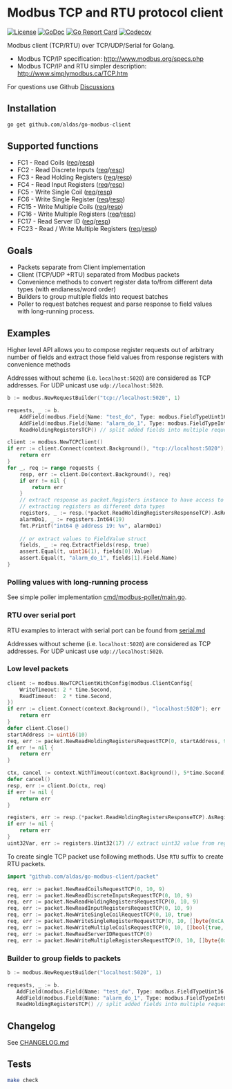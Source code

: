# Modbus TCP and RTU protocol client

[![License](https://img.shields.io/github/license/aldas/go-modbus-client)](LICENSE)
[![GoDoc](http://img.shields.io/badge/go-documentation-blue.svg)](https://pkg.go.dev/github.com/aldas/go-modbus-client)
[![Go Report Card](https://goreportcard.com/badge/github.com/aldas/go-modbus-client)](https://goreportcard.com/report/github.com/aldas/go-modbus-client)
[![Codecov](https://codecov.io/gh/aldas/go-modbus-client/branch/main/graph/badge.svg)](https://codecov.io/gh/aldas/go-modbus-client)

Modbus client (TCP/RTU) over TCP/UDP/Serial for Golang.

* Modbus TCP/IP specification: http://www.modbus.org/specs.php
* Modbus TCP/IP and RTU simpler description: http://www.simplymodbus.ca/TCP.htm

For questions use Github [Discussions](https://github.com/aldas/go-modbus-client/discussions)

## Installation

```bash
go get github.com/aldas/go-modbus-client
```

## Supported functions

* FC1 - Read Coils ([req](packet/readcoilsrequest.go)/[resp](packet/readcoilsresponse.go))
* FC2 - Read Discrete Inputs ([req](packet/readdiscreteinputsrequest.go)/[resp](packet/readdiscreteinputsresponse.go))
* FC3 - Read Holding Registers ([req](packet/readholdingregistersrequest.go)/[resp](packet/readholdingregistersresponse.go))
* FC4 - Read Input Registers ([req](packet/readinputregistersrequest.go)/[resp](packet/readinputregistersresponse.go))
* FC5 - Write Single Coil ([req](packet/writesinglecoilrequest.go)/[resp](packet/writesinglecoilresponse.go))
* FC6 - Write Single Register ([req](packet/writesingleregisterrequest.go)/[resp](packet/writesingleregisterresponse.go))
* FC15 - Write Multiple Coils ([req](packet/writemultiplecoilsrequest.go)/[resp](packet/writemultiplecoilsresponse.go))
* FC16 - Write Multiple Registers ([req](packet/writemultipleregistersrequest.go)/[resp](packet/writemultipleregistersresponse.go))
* FC17 - Read Server ID ([req](packet/readserveridrequest.go)/[resp](packet/readserveridresponse.go))
* FC23 - Read / Write Multiple Registers ([req](packet/readwritemultipleregistersrequest.go)/[resp](packet/readwritemultipleregistersresponse.go))

## Goals

* Packets separate from Client implementation
* Client (TCP/UDP +RTU) separated from Modbus packets
* Convenience methods to convert register data to/from different data types (with endianess/word order)
* Builders to group multiple fields into request batches
* Poller to request batches request and parse response to field values with long-running process.

## Examples

Higher level API allows you to compose register requests out of arbitrary number of fields and extract those
field values from response registers with convenience methods

Addresses without scheme (i.e. `localhost:5020`) are considered as TCP addresses. For UDP unicast use `udp://localhost:5020`.

```go
b := modbus.NewRequestBuilder("tcp://localhost:5020", 1)

requests, _ := b.
    AddField(modbus.Field{Name: "test_do", Type: modbus.FieldTypeUint16, Address: 18}).
    AddField(modbus.Field{Name: "alarm_do_1", Type: modbus.FieldTypeInt64, Address: 19}).
    ReadHoldingRegistersTCP() // split added fields into multiple requests with suitable quantity size

client := modbus.NewTCPClient()
if err := client.Connect(context.Background(), "tcp://localhost:5020"); err != nil {
    return err
}
for _, req := range requests {
    resp, err := client.Do(context.Background(), req)
    if err != nil {
        return err
    }
    // extract response as packet.Registers instance to have access to convenience methods to 
    // extracting registers as different data types
    registers, _ := resp.(*packet.ReadHoldingRegistersResponseTCP).AsRegisters(req.StartAddress)
    alarmDo1, _ := registers.Int64(19)
    fmt.Printf("int64 @ address 19: %v", alarmDo1)
    
    // or extract values to FieldValue struct
    fields, _ := req.ExtractFields(resp, true)
    assert.Equal(t, uint16(1), fields[0].Value)
    assert.Equal(t, "alarm_do_1", fields[1].Field.Name)
}
```

### Polling values with long-running process

See simple poller implementation [cmd/modbus-poller/main.go](cmd/modbus-poller/main.go).

### RTU over serial port

RTU examples to interact with serial port can be found from [serial.md](serial.md)

Addresses without scheme (i.e. `localhost:5020`) are considered as TCP addresses. For UDP unicast use `udp://localhost:5020`.

### Low level packets

```go
client := modbus.NewTCPClientWithConfig(modbus.ClientConfig{
    WriteTimeout: 2 * time.Second,
    ReadTimeout:  2 * time.Second,
})
if err := client.Connect(context.Background(), "localhost:5020"); err != nil {
    return err
}
defer client.Close()
startAddress := uint16(10)
req, err := packet.NewReadHoldingRegistersRequestTCP(0, startAddress, 9)
if err != nil {
    return err
}

ctx, cancel := context.WithTimeout(context.Background(), 5*time.Second)
defer cancel()
resp, err := client.Do(ctx, req)
if err != nil {
    return err
}

registers, err := resp.(*packet.ReadHoldingRegistersResponseTCP).AsRegisters(startAddress)
if err != nil {
    return err
}
uint32Var, err := registers.Uint32(17) // extract uint32 value from register 17
```

To create single TCP packet use following methods. Use `RTU` suffix to create RTU packets.

```go
import "github.com/aldas/go-modbus-client/packet"

req, err := packet.NewReadCoilsRequestTCP(0, 10, 9)
req, err := packet.NewReadDiscreteInputsRequestTCP(0, 10, 9)
req, err := packet.NewReadHoldingRegistersRequestTCP(0, 10, 9)
req, err := packet.NewReadInputRegistersRequestTCP(0, 10, 9)
req, err := packet.NewWriteSingleCoilRequestTCP(0, 10, true)
req, err := packet.NewWriteSingleRegisterRequestTCP(0, 10, []byte{0xCA, 0xFE})
req, err := packet.NewWriteMultipleCoilsRequestTCP(0, 10, []bool{true, false, true})
req, err := packet.NewReadServerIDRequestTCP(0)
req, err := packet.NewWriteMultipleRegistersRequestTCP(0, 10, []byte{0xCA, 0xFE, 0xBA, 0xBE})
```

### Builder to group fields to packets

```go
b := modbus.NewRequestBuilder("localhost:5020", 1)

requests, _ := b.
   AddField(modbus.Field{Name: "test_do", Type: modbus.FieldTypeUint16, Address: 18}).
   AddField(modbus.Field{Name: "alarm_do_1", Type: modbus.FieldTypeInt64, Address: 19}).
   ReadHoldingRegistersTCP() // split added fields into multiple requests with suitable quantity size
```

## Changelog

See [CHANGELOG.md](CHANGELOG.md)

## Tests

```bash
make check
```
